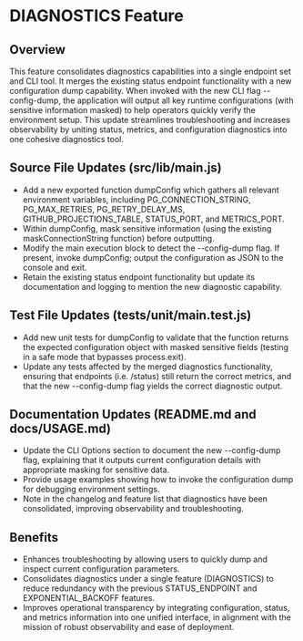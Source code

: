 # DIAGNOSTICS Feature

## Overview
This feature consolidates diagnostics capabilities into a single endpoint set and CLI tool. It merges the existing status endpoint functionality with a new configuration dump capability. When invoked with the new CLI flag --config-dump, the application will output all key runtime configurations (with sensitive information masked) to help operators quickly verify the environment setup. This update streamlines troubleshooting and increases observability by uniting status, metrics, and configuration diagnostics into one cohesive diagnostics tool.

## Source File Updates (src/lib/main.js)
- Add a new exported function dumpConfig which gathers all relevant environment variables, including PG_CONNECTION_STRING, PG_MAX_RETRIES, PG_RETRY_DELAY_MS, GITHUB_PROJECTIONS_TABLE, STATUS_PORT, and METRICS_PORT.
- Within dumpConfig, mask sensitive information (using the existing maskConnectionString function) before outputting.
- Modify the main execution block to detect the --config-dump flag. If present, invoke dumpConfig; output the configuration as JSON to the console and exit.
- Retain the existing status endpoint functionality but update its documentation and logging to mention the new diagnostic capability.

## Test File Updates (tests/unit/main.test.js)
- Add new unit tests for dumpConfig to validate that the function returns the expected configuration object with masked sensitive fields (testing in a safe mode that bypasses process.exit).
- Update any tests affected by the merged diagnostics functionality, ensuring that endpoints (i.e. /status) still return the correct metrics, and that the new --config-dump flag yields the correct diagnostic output.

## Documentation Updates (README.md and docs/USAGE.md)
- Update the CLI Options section to document the new --config-dump flag, explaining that it outputs current configuration details with appropriate masking for sensitive data.
- Provide usage examples showing how to invoke the configuration dump for debugging environment settings.
- Note in the changelog and feature list that diagnostics have been consolidated, improving observability and troubleshooting.

## Benefits
- Enhances troubleshooting by allowing users to quickly dump and inspect current configuration parameters.
- Consolidates diagnostics under a single feature (DIAGNOSTICS) to reduce redundancy with the previous STATUS_ENDPOINT and EXPONENTIAL_BACKOFF features.
- Improves operational transparency by integrating configuration, status, and metrics information into one unified interface, in alignment with the mission of robust observability and ease of deployment.